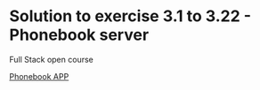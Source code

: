 # Solution to exercise 3.1 to 3.22 - Phonebook server
Full Stack open course

[Phonebook APP](https://fullstackopen-course-phonebook.onrender.com)
